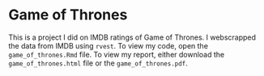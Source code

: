 # Game of Thrones

This is a project I did on IMDB ratings of Game of Thrones. I webscrapped the data from IMDB using `rvest`. To view my code, open the `game_of_thrones.Rmd` file. To view my report, either download the `game_of_thrones.html` file or the `game_of_thrones.pdf`.
